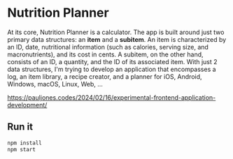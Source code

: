 # Nutrition Planner

At its core, Nutrition Planner is a calculator. The app is built around just two
primary data structures: an **item** and a **subitem**. An item is characterized
by an ID, date, nutritional information (such as calories, serving size, and
macronutrients), and its cost in cents. A subitem, on the other hand, consists
of an ID, a quantity, and the ID of its associated item. With just 2 data
structures, I'm trying to develop an application that encompasses a log, an item
library, a recipe creator, and a planner for iOS, Android, Windows, macOS, Linux,
Web, ...

https://pauljones.codes/2024/02/16/experimental-frontend-application-development/

## Run it

```bash
npm install
npm start
```